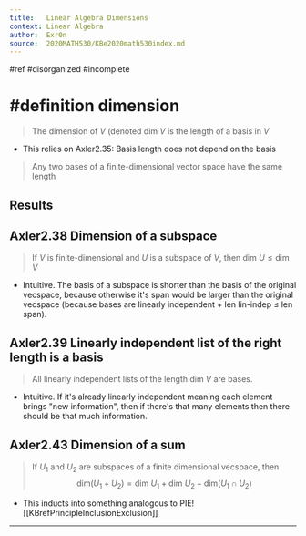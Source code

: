 ```yaml
---
title:   Linear Algebra Dimensions
context: Linear Algebra
author:  Exr0n
source:  2020MATH530/KBe2020math530index.md
---
```


#ref
#disorganized #incomplete

# #definition dimension
> The dimension of $V$ (denoted $\text{dim }V$ is the length of a basis in $V$
- This relies on Axler2.35: Basis length does not depend on the basis
> Any two bases of a finite-dimensional vector space have the same length

## Results
## Axler2.38 Dimension of a subspace
> If $V$ is finite-dimensional and $U$ is a subspace of $V$, then $\text{dim }U \le \text{dim }V$
- Intuitive. The basis of a subspace is shorter than the basis of the original vecspace, because otherwise it's span would be larger than the original vecspace (because bases are linearly independent + len lin-indep $\le$ len span).

## Axler2.39 Linearly independent list of the right length is a basis
> All linearly independent lists of the length $\text{dim }V$ are bases.
- Intuitive. If it's already linearly independent meaning each element brings "new information", then if there's that many elements then there should be that much information.

## Axler2.43 Dimension of a sum
> If $U_1$ and $U_2$ are subspaces of a finite dimensional vecspace, then
> $$\text{dim}(U_1+U_2) = \text{dim }U_1 + \text{dim }U_2 - \text{dim}(U_1\cap U_2)$$
- This inducts into something analogous to PIE! [[KBrefPrincipleInclusionExclusion]]

---

